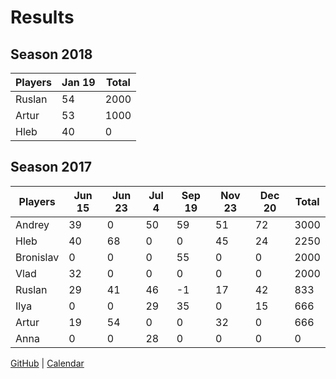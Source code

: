 # Results

## Season 2018

| Players | Jan 19 | Total | 
| --- | --- | --- | 
| Ruslan | 54 | 2000 | 
| Artur | 53 | 1000 | 
| Hleb | 40 | 0 | 

## Season 2017

| Players | Jun 15 | Jun 23 | Jul 4 | Sep 19 | Nov 23 | Dec 20 | Total | 
| --- | --- | --- | --- | --- | --- | --- | --- | 
| Andrey | 39 | 0 | 50 | 59 | 51 | 72 | 3000 | 
| Hleb | 40 | 68 | 0 | 0 | 45 | 24 | 2250 | 
| Bronislav | 0 | 0 | 0 | 55 | 0 | 0 | 2000 | 
| Vlad | 32 | 0 | 0 | 0 | 0 | 0 | 2000 | 
| Ruslan | 29 | 41 | 46 | -1 | 17 | 42 | 833 | 
| Ilya | 0 | 0 | 29 | 35 | 0 | 15 | 666 | 
| Artur | 19 | 54 | 0 | 0 | 32 | 0 | 666 | 
| Anna | 0 | 0 | 28 | 0 | 0 | 0 | 0 | 


 [GitHub](https://github.com/IRus/eclipse-board-game) | [Calendar](https://irus.github.io/eclipse-board-game/calendar.ics)